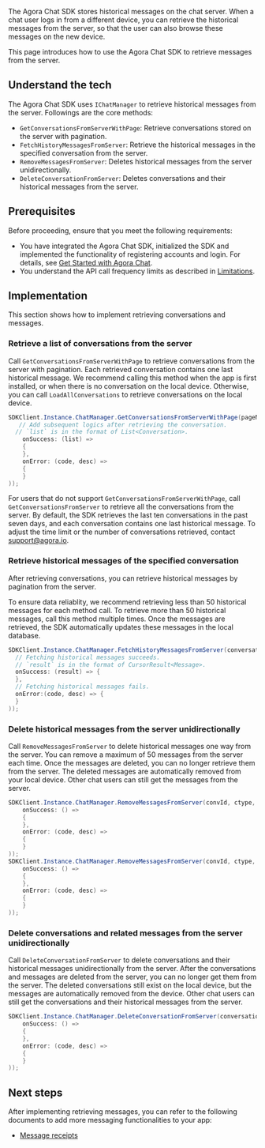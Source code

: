 The Agora Chat SDK stores historical messages on the chat server. When a chat user logs in from a different device, you can retrieve the historical messages from the server, so that the user can also browse these messages on the new device.

This page introduces how to use the Agora Chat SDK to retrieve messages from the server.

## Understand the tech

The Agora Chat SDK uses `IChatManager` to retrieve historical messages from the server. Followings are the core methods:

- `GetConversationsFromServerWithPage`: Retrieve conversations stored on the server with pagination.
- `FetchHistoryMessagesFromServer`: Retrieve the historical messages in the specified conversation from the server.
- `RemoveMessagesFromServer`: Deletes historical messages from the server unidirectionally.
- `DeleteConversationFromServer`: Deletes conversations and their historical messages from the server.

## Prerequisites

Before proceeding, ensure that you meet the following requirements:

- You have integrated the Agora Chat SDK, initialized the SDK and implemented the functionality of registering accounts and login. For details, see [Get Started with Agora Chat](./agora_chat_get_started_unity?platform=Unity).
- You understand the API call frequency limits as described in [Limitations](./agora_chat_limitation?platform=Unity).

## Implementation

This section shows how to implement retrieving conversations and messages.

### Retrieve a list of conversations from the server

Call `GetConversationsFromServerWithPage` to retrieve conversations from the server with pagination. Each retrieved conversation contains one last historical message. We recommend calling this method when the app is first installed, or when there is no conversation on the local device. Otherwise, you can call `LoadAllConversations` to retrieve conversations on the local device.

```C#
SDKClient.Instance.ChatManager.GetConversationsFromServerWithPage(pageNum, pageSize, new ValueCallBack<List<Conversation>>(
   // Add subsequent logics after retrieving the conversation.
  // `list` is in the format of List<Conversation>.
    onSuccess: (list) =>
    {
    },
    onError: (code, desc) =>
    {
    }
));
```

For users that do not support `GetConversationsFromServerWithPage`, call `GetConversationsFromServer` to retrieve all the conversations from the server. By default, the SDK retrieves the last ten conversations in the past seven days, and each conversation contains one last historical message. To adjust the time limit or the number of conversations retrieved, contact [support@agora.io](mailto:support@agora.io).

### Retrieve historical messages of the specified conversation

After retrieving conversations, you can retrieve historical messages by pagination from the server. 

To ensure data reliablity, we recommend retrieving less than 50 historical messages for each method call. To retrieve more than 50 historical messages, call this method multiple times. Once the messages are retrieved, the SDK automatically updates these messages in the local database.

```C#
SDKClient.Instance.ChatManager.FetchHistoryMessagesFromServer(conversationId, type, startId, pageSize, new ValueCallBack<CursorResult<Message>>(
  // Fetching historical messages succeeds.
  // `result` is in the format of CursorResult<Message>.
  onSuccess: (result) => {
  },
  // Fetching historical messages fails.
  onError:(code, desc) => {
  }
));
```

### Delete historical messages from the server unidirectionally

Call `RemoveMessagesFromServer` to delete historical messages one way from the server. You can remove a maximum of 50 messages from the server each time. Once the messages are deleted, you can no longer retrieve them from the server. The deleted messages are automatically removed from your local device. Other chat users can still get the messages from the server. 

```C#
SDKClient.Instance.ChatManager.RemoveMessagesFromServer(convId, ctype, time, new CallBack(
    onSuccess: () =>
    {
    },
    onError: (code, desc) =>
    {
    }
));
SDKClient.Instance.ChatManager.RemoveMessagesFromServer(convId, ctype, msgList, new CallBack(
    onSuccess: () =>
    {
    },
    onError: (code, desc) =>
    {
    }
));
```

### Delete conversations and related messages from the server unidirectionally

Call `DeleteConversationFromServer` to delete conversations and their historical messages unidirectionally from the server. After the conversations and messages are deleted from the server, you can no longer get them from the server. The deleted conversations still exist on the local device, but the messages are automatically removed from the device. Other chat users can still get the conversations and their historical messages from the server.

```C#
SDKClient.Instance.ChatManager.DeleteConversationFromServer(conversationId, conversationType, isDeleteServerMessages, new CallBack(
    onSuccess: () =>
    {
    },
    onError: (code, desc) =>
    {
    }
));
```

## Next steps

After implementing retrieving messages, you can refer to the following documents to add more messaging functionalities to your app:

- [Message receipts](./agora_chat_message_receipt_unity?platform=Unity)